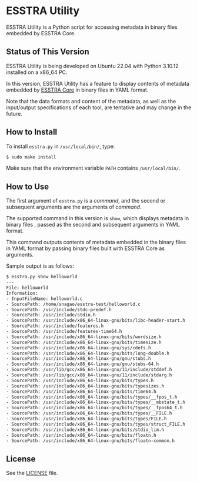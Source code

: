 # ESSTRA Utility

ESSTRA Utility is a Python script for accessing metadata
in binary files embedded by ESSTRA Core.

## Status of This Version

ESSTRA Utility is being developed on Ubuntu 22.04 with Python 3.10.12
installed on a x86\_64 PC.

In this version, ESSTRA Utility has a feature to display contents of metadata
embedded by [ESSTRA Core](../core/README.md) in binary files in YAML format.

Note that the data formats and content of the metadata, as well as the
input/output specifications of each tool, are tentative and may change in the
future.

## How to Install

To install `esstra.py` in `/usr/local/bin/`, type:

```sh
$ sudo make install
```

Make sure that the environment variable `PATH` contains `/usr/local/bin/`.

## How to Use

The first argument of `esstra.py` is a *command*, and the second or subsequent
arguments are the arguments of *command*.

The supported command in this version is `show`, which displays metadata in
binary files  , passed as the second and subsequent arguments in YAML format.

This command outputs contents of metadata embedded in the binary files in YAML
format by passing binary files built with ESSTRA Core as arguments.

Sample output is as follows:

```sh
$ esstra.py show helloworld
---
File: helloworld
Information:
- InputFileName: helloworld.c
- SourcePath: /home/snagao/esstra-test/helloworld.c
- SourcePath: /usr/include/stdc-predef.h
- SourcePath: /usr/include/stdio.h
- SourcePath: /usr/include/x86_64-linux-gnu/bits/libc-header-start.h
- SourcePath: /usr/include/features.h
- SourcePath: /usr/include/features-time64.h
- SourcePath: /usr/include/x86_64-linux-gnu/bits/wordsize.h
- SourcePath: /usr/include/x86_64-linux-gnu/bits/timesize.h
- SourcePath: /usr/include/x86_64-linux-gnu/sys/cdefs.h
- SourcePath: /usr/include/x86_64-linux-gnu/bits/long-double.h
- SourcePath: /usr/include/x86_64-linux-gnu/gnu/stubs.h
- SourcePath: /usr/include/x86_64-linux-gnu/gnu/stubs-64.h
- SourcePath: /usr/lib/gcc/x86_64-linux-gnu/11/include/stddef.h
- SourcePath: /usr/lib/gcc/x86_64-linux-gnu/11/include/stdarg.h
- SourcePath: /usr/include/x86_64-linux-gnu/bits/types.h
- SourcePath: /usr/include/x86_64-linux-gnu/bits/typesizes.h
- SourcePath: /usr/include/x86_64-linux-gnu/bits/time64.h
- SourcePath: /usr/include/x86_64-linux-gnu/bits/types/__fpos_t.h
- SourcePath: /usr/include/x86_64-linux-gnu/bits/types/__mbstate_t.h
- SourcePath: /usr/include/x86_64-linux-gnu/bits/types/__fpos64_t.h
- SourcePath: /usr/include/x86_64-linux-gnu/bits/types/__FILE.h
- SourcePath: /usr/include/x86_64-linux-gnu/bits/types/FILE.h
- SourcePath: /usr/include/x86_64-linux-gnu/bits/types/struct_FILE.h
- SourcePath: /usr/include/x86_64-linux-gnu/bits/stdio_lim.h
- SourcePath: /usr/include/x86_64-linux-gnu/bits/floatn.h
- SourcePath: /usr/include/x86_64-linux-gnu/bits/floatn-common.h
```

## License

See the [LICENSE](../LICENSE) file.
